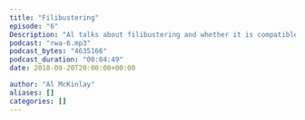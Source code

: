```yaml
---
title: "Filibustering"
episode: "6"
Description: "Al talks about filibustering and whether it is compatible with democracy."
podcast: "rwa-6.mp3"
podcast_bytes: "4635166"
podcast_duration: "00:04:49"
date: 2018-09-20T20:00:00+00:00

author: "Al McKinlay"
aliases: []
categories: []
---
```

